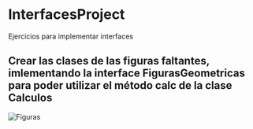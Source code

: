 # InterfacesProject
Ejercicios para implementar interfaces

## Crear las clases de las figuras faltantes, imlementando la interface FigurasGeometricas para poder utilizar el método calc de la clase Calculos

![Figuras](https://raw.githubusercontent.com/jcgeneration/InterfacesProject/master/area_perimetro_poligono.jpg "Figuras Geométricas")

